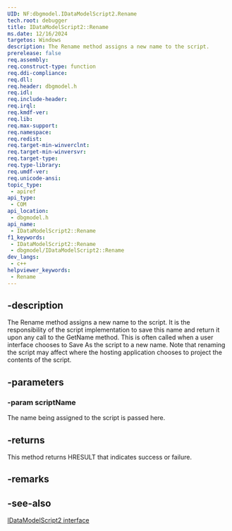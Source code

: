 ```yaml
---
UID: NF:dbgmodel.IDataModelScript2.Rename
tech.root: debugger
title: IDataModelScript2::Rename
ms.date: 12/16/2024
targetos: Windows
description: The Rename method assigns a new name to the script.
prerelease: false
req.assembly: 
req.construct-type: function
req.ddi-compliance: 
req.dll: 
req.header: dbgmodel.h
req.idl: 
req.include-header: 
req.irql: 
req.kmdf-ver: 
req.lib: 
req.max-support: 
req.namespace: 
req.redist: 
req.target-min-winverclnt: 
req.target-min-winversvr: 
req.target-type: 
req.type-library: 
req.umdf-ver: 
req.unicode-ansi: 
topic_type:
 - apiref
api_type:
 - COM
api_location:
 - dbgmodel.h
api_name:
 - IDataModelScript2::Rename
f1_keywords:
 - IDataModelScript2::Rename
 - dbgmodel/IDataModelScript2::Rename
dev_langs:
 - c++
helpviewer_keywords:
 - Rename
---
```


## -description

The Rename method assigns a new name to the script. It is the responsibility of the script implementation to save this name and return it upon any call to the GetName method. This is often called when a user interface chooses to Save As the script to a new name. Note that renaming the script may affect where the hosting application chooses to project the contents of the script.

## -parameters

### -param scriptName

The name being assigned to the script is passed here.

## -returns

This method returns HRESULT that indicates success or failure.

## -remarks

## -see-also

[IDataModelScript2 interface](nn-dbgmodel-idatamodelscript2.md)